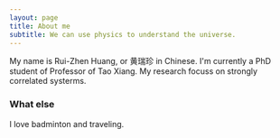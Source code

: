 ```yaml
---
layout: page
title: About me
subtitle: We can use physics to understand the universe.
---
```


My name is Rui-Zhen Huang, or 黄瑞珍 in Chinese. I'm currently a PhD student of 
Professor of Tao Xiang.
My research focuss on strongly correlated systerms.  




### What else

I love badminton and traveling.
